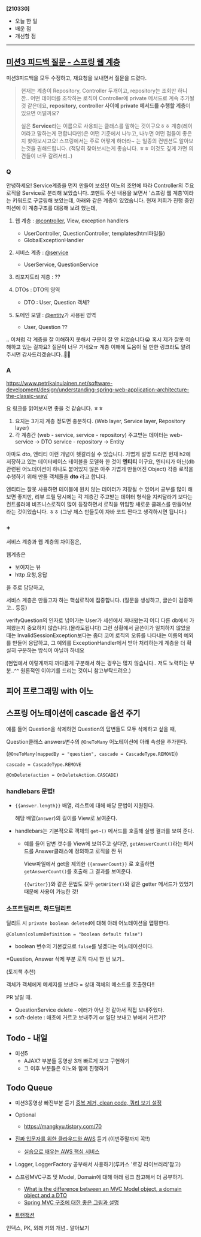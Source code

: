 **[210330]**



- 오늘 한 일
- 배운 점
- 개선할 점



---





## [미션3 피드백 질문 - 스프링 웹 계층](https://github.com/codesquad-members-2021/spring-boot-qna/pull/121)

미션3피드백을 모두 수정하고, 재요청을 보내면서 질문을 드렸다.

> 현재는 계층이 Repository, Controller 두개이고, repository는 조회만 하니깐.. 어떤 데이터를 조작하는 로직이 Controller에 private 메서드로 계속 추가될 것 같은데요, **repository, controller 사이에 private 메서드를 수행할 계층**이 있으면 어떨까요?
>
> 실은 **Service**라는 이름으로 사용되는 클래스를 말하는 것이구요ㅎㅎ 계층(레이어라고 말하는게 편합니다만)은 어떤 기준에서 나누고, 나누면 어떤 점들이 좋은지 찾아보시고요!
> 스프링에서는 주로 어떻게 하더라~ 는 일종의 컨벤션도 알아보는것을 권해드립니다. (적당히 찾아보시는게 좋습니다. ㅎㅎ 이것도 깊게 가면 의견들이 너무 갈려서리..)

### Q

안녕하세요! Service계층을 먼저 만들어 보셨던 이노의 조언에 따라 Controller의 주요 로직을 Service로 분리해 보았습니다.
코멘트 주신 내용을 보면서 '스프링 웹 계층'이라는 키워드로 구글링해 보았는데, 아래와 같은 계층이 있었습니다. 현재 저희가 진행 중인 미션에 이 계층구조를 대응해 보려 했는데,

1. 웹 계층 : [@controller](https://github.com/controller), View, exception handlers
   - UserController, QuestionController, templates(html파일들)
   - GlobalExceptionHandler

2. 서비스 계층 : [@service](https://github.com/service)
   - UserService, QuestionService
3. 리포지토리 계층 : ??

4. DTOs : DTO의 영역
   - DTO : User, Question 객체?
5. 도메인 모델 : [@entity](https://github.com/entity)가 사용된 영역
   - User, Question ??

.. 이처럼 각 계층을 잘 이해하지 못해서 구분이 잘 안 되었습니다😭 혹시 제가 잘못 이해하고 있는 걸까요?
질문이 너무 기네요ㅠ 계층 이해에 도움이 될 만한 링크라도 알려 주시면 감사드리겠습니다..🙇‍♀️

### A

https://www.petrikainulainen.net/software-development/design/understanding-spring-web-application-architecture-the-classic-way/

요 링크를 읽어보시면 좋을 것 같습니다. ㅎㅎ

1. 요지는 3가지 계층 정도면 충분하다. (Web layer, Service layer, Repository layer)
2. 각 계층간 (web - service, service - repository) 주고받는 데이터는
   web-service -> DTO
   service - repository -> Entity

아마도 dto, 엔티티 이런 개념이 헷갈리실 수 있습니다.
가볍게 설명 드리면 현재 h2에 저장하고 있는 데이터베이스 테이블을 모델화 한 것이 **엔티티** 이구요,
엔티티가 아닌(db관련된 어노테이션이 하나도 붙어있지 않은 아주 가볍게 만들어진 Object) 각종 로직을 수행하기 위해 만들 객체들을 **dto** 라고 합니다.

엔티티는 잘못 사용하면 테이블에 원치 않는 데이터가 저장될 수 있어서 공부를 많이 해보면 좋지만, 리뷰 드릴 당시에는
각 계층간 주고받는 데이터 형식을 지켜달라기 보다는 컨트롤러에 비즈니스로직이 많이 등장하면서 로직을 위임할 새로운 클래스를 만들어보라는 것이었습니다. ㅎㅎ (그냥 체스 만들듯이 자바 코드 짠다고 생각하시면 됩니다.)

### +

서비스 계층과 웹 계층의 차이점은,

웹계층은

- 보여지는 뷰
- http 요청,응답

을 주로 담당하고,

서비스 계층은 만들고자 하는 핵심로직에 집중합니다. (질문을 생성하고, 글쓴이 검증하고.. 등등)

verifyQuestion의 인자로 넘어가는 User가 세션에서 꺼내왔는지 어디 다른 db에서 가져왔는지 중요하지 않습니다.(몰라도됩니다) 그런 상황에서 글쓴이가 일치하지 않았을 때는 InvalidSessionException보다는 좀더 코어 로직의 오류를 나타내는 이름의 예외를 만들어 응답하고, 그 예외를 ExceptionHandler에서 받아 처리하는게 계층을 더 확실히 구분하는 방식이 아닐까 하네요

(현업에서 이렇게까지 까다롭게 구분해서 하는 경우는 많지 않습니다.. 저도 노력하는 부분..^^ 원론적인 이야기를 드리는 것이니 참고부탁드려요.)



## 피어 프로그래밍 with 이노



## 스프링 어노테이션에 cascade 옵션 주기

예를 들어 Question을 삭제하면 Question의 답변들도 모두 삭제하고 싶을 때,

Question클래스 answers변수의 `@OneToMany` 어노테이션에 아래 속성을 추가한다.

 (`@OneToMany(mappedBy = "question", cascade = CascadeType.REMOVE`))



`cascade = CascadeType.REMOVE`

`@OnDelete(action = OnDeleteAction.CASCADE)`



### handlebars 문법!

- `{{answer.length}}` 배열, 리스트에 대해 해당 문법이 지원된다.

  해당 배열(`answer`)의 길이를 View로 보여준다.

- handlebars는 기본적으로 객체의 `get~()` 메서드를 호출해 실행 결과를 보여 준다.

  - 예를 들어 답변 갯수를 View에 보여주고 싶다면, `getAnswerCount()`라는 메서드를 Answer클래스에 정의하고 로직을 짠 뒤

    View파일에서 get을 제외한 `{{answerCount}}`  로 호출하면 `getAnswerCount()`를 호출해 그 결과를 보여준다.

    `{{writer}}`와 같은 문법도 모두 `getWriter()`와 같은 getter 메서드가 있었기 때문에 사용이 가능한 것!



### 소프트딜리트, 하드딜리트

딜리트 시 `private boolean deleted`에 대해 아래 어노테이션을 맵핑한다.

`@Column(columnDefinition = "boolean default false")`

- boolean 변수의 기본값으로 `false`를 넣겠다는 어노테이션이다.

*Question, Answer 삭제 부분 로직 다시 한 번 보기..



(토끼책 추천)

객체가 객체에게 메세지를 보낸다 = 상대 객체의 메소드를 호출한다!!







PR 날릴 때.

- QuestionService delete - 에러가 아닌 것 같아서 직접 보내주었다.
- soft-delete : 애초에 거르고 보내주기 or 일단 보내고 뷰에서 거르기?



## Todo - 내일

- 미션5
  -  AJAX? 부분들 동영상 3개 빠르게 보고 구현하기
  - 그 이후 부분들은 이노와 함께 진행하기

## Todo Queue

- 미션3동영상 빠진부분 듣기 [중복 제거, clean code, 쿼리 보기 설정](https://youtu.be/DaqWKDvdmAk)
- Optional
  - https://mangkyu.tistory.com/70 

- [진짜 입문자를 위한 클라우드와 AWS](https://www.inflearn.com/course/aws-starter/dashboard) 듣기 (이번주말까지 꼭!!)
  - [실습으로 배우는 AWS 핵심 서비스](https://www.inflearn.com/course/aws-%ED%95%B5%EC%8B%AC-%EC%8B%A4%EC%8A%B5/dashboard)
- Logger, LoggerFactory 공부해서 사용하기(루카스 '로깅 라이브러리'참고)
- 스프링MVC구조 및 Model, Domain에 대해 아래 링크 참고해서 더 공부하기.
  - [What is the difference between an MVC Model object, a domain object and a DTO](https://stackoverflow.com/questions/3853749/what-is-the-difference-between-an-mvc-model-object-a-domain-object-and-a-dto)
  - [Spring MVC 구조에 대한 좋은 그림과 설명](https://justforchangesake.wordpress.com/2014/05/07/spring-mvc-request-life-cycle/)
- [트랜잭션](http://egloos.zum.com/sweeper/v/3003805)

인덱스, PK, 외래 키의 개념.. 알아보기

